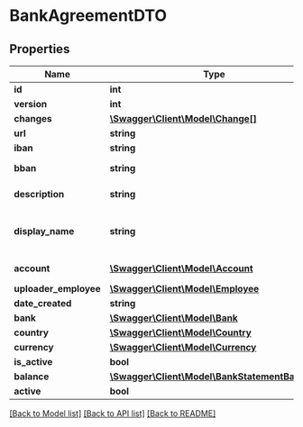 # BankAgreementDTO

## Properties
Name | Type | Description | Notes
------------ | ------------- | ------------- | -------------
**id** | **int** |  | [optional] 
**version** | **int** |  | [optional] 
**changes** | [**\Swagger\Client\Model\Change[]**](Change.md) |  | [optional] 
**url** | **string** |  | [optional] 
**iban** | **string** | The IBAN property. | [optional] 
**bban** | **string** | The BBAN property. | [optional] 
**description** | **string** | The description property. | [optional] 
**display_name** | **string** | display name needed for LoadableDropdown component | [optional] 
**account** | [**\Swagger\Client\Model\Account**](Account.md) | The account for bank agreement. | [optional] 
**uploader_employee** | [**\Swagger\Client\Model\Employee**](Employee.md) |  | [optional] 
**date_created** | **string** |  | [optional] 
**bank** | [**\Swagger\Client\Model\Bank**](Bank.md) |  | [optional] 
**country** | [**\Swagger\Client\Model\Country**](Country.md) |  | [optional] 
**currency** | [**\Swagger\Client\Model\Currency**](Currency.md) |  | [optional] 
**is_active** | **bool** |  | [optional] 
**balance** | [**\Swagger\Client\Model\BankStatementBalance**](BankStatementBalance.md) |  | [optional] 
**active** | **bool** |  | [optional] 

[[Back to Model list]](../README.md#documentation-for-models) [[Back to API list]](../README.md#documentation-for-api-endpoints) [[Back to README]](../README.md)



